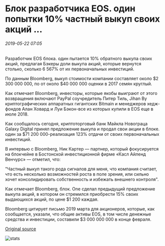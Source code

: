 # Блок разработчика EOS. один попытки 10% частный выкуп своих акций ...

###### 2019-05-22 07:05

Разработчик EOS блока. один пытается 10% обратного выкупа своих акций, предлагая Бэкеры доли выкупа акций, которые вернутся столько, сколько 6 567% от их первоначальных инвестиций.

По данным Bloomberg, выкуп стоимости компании составляет около $2 300 000 000, по от около $40 000 000 оценки в 2017 семян круглый.

Как отмечает Bloomberg, инвесторы, которые якобы выиграют от этого возвращения включают PayPal соучредитель Питер Тиль, Jihan Ву криптографических аппаратных гигантских Bitmain и менеджеров хедж-фондов Алан Ховард и Луи Бэкон-все из которых купили в EOS еще в июле 2018.

Как сообщалось сегодня, криптоторговый банк Майкла Новограца Galaxy Digital принял предложение выкупа и продал свои акции в блоке. один за $71 200 000-реализация 123% отдачи от своих первоначальных инвестиций.

В интервью с Bloomberg, Ник Картер — партнер, который фокусируется на блокчейне в Бостонской инвестиционной фирме «Касл Айленд Венчурс» — отметил, что:

"Частный выкуп такого рода сигналов для меня, что компания считает, что есть несколько возможностей роста в поле зрения, или сильно хочет консолидировать собственность и избежать внешнего контроля".

Как отмечает Bloomberg, блок. One сделал предыдущий предложение выкупа акций, в котором он стремился приобрести 15% своих выдающихся акций, по цене $1 200 каждая.

Bloomberg цитирует письмо 2019 марта для акционеров, которые, как сообщается, указали, что общие активы EOS, в том числе денежные средства и инвестиции, составили $3 000 000 000 в конце февраля.

[Original source](https://cointelegraph.com/news/eos-developer-blockone-attempts-10-private-buyback-of-its-stock)

![stats](https://c.statcounter.com/11760860/0/a89fa40b/1/ "stats")